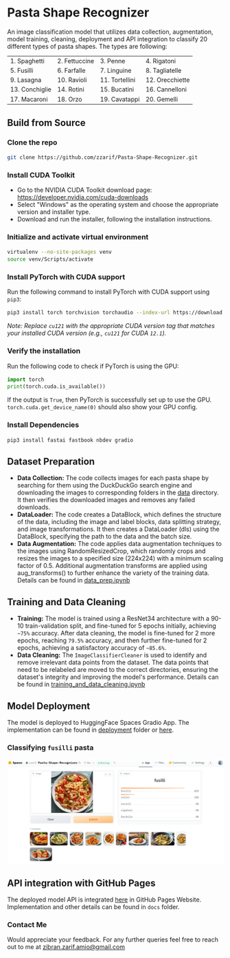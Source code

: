 # Pasta Shape Recognizer

An image classification model that utilizes data collection, augmentation, model training, cleaning, deployment and API integration to classify 20 different types of pasta shapes. The types are following:

| | | | |
|--------------|---------------|--------------|---------------|
| 1. Spaghetti | 2. Fettuccine | 3. Penne     | 4. Rigatoni   |
| 5. Fusilli   | 6. Farfalle   | 7. Linguine  | 8. Tagliatelle|
| 9. Lasagna   | 10. Ravioli   | 11. Tortellini| 12. Orecchiette |
| 13. Conchiglie| 14. Rotini    | 15. Bucatini | 16. Cannelloni|
| 17. Macaroni | 18. Orzo      | 19. Cavatappi| 20. Gemelli   |

## Build from Source

### Clone the repo
```bash
git clone https://github.com/zzarif/Pasta-Shape-Recognizer.git
```

### Install CUDA Toolkit

- Go to the NVIDIA CUDA Toolkit download page: https://developer.nvidia.com/cuda-downloads
- Select "Windows" as the operating system and choose the appropriate version and installer type.
- Download and run the installer, following the installation instructions.

### Initialize and activate virtual environment

```bash
virtualenv --no-site-packages venv
source venv/Scripts/activate
```

### Install PyTorch with CUDA support

Run the following command to install PyTorch with CUDA support using `pip3`:

```bash
pip3 install torch torchvision torchaudio --index-url https://download.pytorch.org/whl/cu121
```

_Note: Replace `cu121` with the appropriate CUDA version tag that matches your installed CUDA version (e.g., `cu121` for CUDA `12.1`)._

### Verify the installation

Run the following code to check if PyTorch is using the GPU:

```python
import torch
print(torch.cuda.is_available())
```

If the output is `True`, then PyTorch is successfully set up to use the GPU.  `torch.cuda.get_device_name(0)` should also show your GPU config.

### Install Dependencies

```bash
pip3 install fastai fastbook nbdev gradio
```

## Dataset Preparation

- **Data Collection:** The code collects images for each pasta shape by searching for them using the DuckDuckGo search engine and downloading the images to corresponding folders in the [data](data/) directory. It then verifies the downloaded images and removes any failed downloads.
- **DataLoader:** The code creates a DataBlock, which defines the structure of the data, including the image and label blocks, data splitting strategy, and image transformations. It then creates a DataLoader (dls) using the DataBlock, specifying the path to the data and the batch size.
- **Data Augmentation:** The code applies data augmentation techniques to the images using RandomResizedCrop, which randomly crops and resizes the images to a specified size (224x224) with a minimum scaling factor of 0.5. Additional augmentation transforms are applied using aug_transforms() to further enhance the variety of the training data.
Details can be found in [data_prep.ipynb](notebooks/data_prep.ipynb)

## Training and Data Cleaning

- **Training:** The model is trained using a ResNet34 architecture with a 90-10 train-validation split, and fine-tuned for 5 epochs initially, achieving `~75%` accuracy. After data cleaning, the model is fine-tuned for 2 more epochs, reaching `79.5%` accuracy, and then further fine-tuned for 2 epochs, achieving a satisfactory accuracy of `~85.6%`.
- **Data Cleaning:** The `ImageClassifierCleaner` is used to identify and remove irrelevant data points from the dataset. The data points that need to be relabeled are moved to the correct directories, ensuring the dataset's integrity and improving the model's performance.
Details can be found in [training_and_data_cleaning.ipynb](notebooks/training_and_data_cleaning.ipynb)

## Model Deployment
The model is deployed to HuggingFace Spaces Gradio App. The implementation can be found in [deployment](deployment/) folder or [here](https://huggingface.co/spaces/zzarif/Pasta-Shape-Recognizer).
### Classifying `fusilli` pasta
![Pasta-Shape-Recognizer](deployment/deployed_model_hf_spaces.png)

## API integration with GitHub Pages

The deployed model API is integrated [here](https://zzarif.github.io/Pasta-Shape-Recognizer/) in GitHub Pages Website. Implementation and other details can be found in `docs` folder.

### Contact Me
Would appreciate your feedback. For any further queries feel free to reach out to me at [zibran.zarif.amio@gmail.com](mailto:zibran.zarif.amio@gmail.com)

<style>
    table {
        width: 100%;
    }
</style>